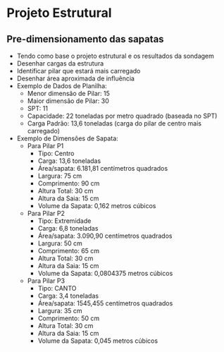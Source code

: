 # Projeto Estrutural

## Pre-dimensionamento das sapatas 
- Tendo como base o projeto estrutural e os resultados da sondagem
- Desenhar cargas da estrutura
- Identificar pilar que estará mais carregado
- Desenhar área aproximada de influência
- Exemplo de Dados de Planilha:
    - Menor dimensão de Pilar: 15
    - Maior dimensão de Pilar: 30
    - SPT: 11
    - Capacidade: 22 toneladas por metro quadrado (baseada no SPT)
    - Carga Padrão: 13,6 toneladas  (carga do pilar de centro mais carregado)
- Exemplo de Dimensões de Sapata:
    - Para Pilar P1
        - Tipo: Centro
        - Carga: 13,6 toneladas
        - Área/sapata: 6.181,81 centímetros quadrados
        - Largura: 75 cm
        - Comprimento: 90 cm
        - Altura Total: 30 cm
        - Altura da Saia: 15 cm
        - Volume da Sapata: 0,162 metros cúbicos
    - Para Pilar P2
        - Tipo: Extremidade
        - Carga: 6,8 toneladas
        - Área/sapata: 3.090,90 centímetros quadrados
        - Largura: 50 cm
        - Comprimento: 65 cm
        - Altura Total: 30 cm
        - Altura da Saia: 15 cm
        - Volume da Sapata: 0,0804375 metros cúbicos
    - Para Pilar P3
        - Tipo: CANTO
        - Carga: 3,4 toneladas
        - Área/sapata: 1545,455 centímetros quadrados
        - Largura: 35 cm
        - Comprimento: 50 cm
        - Altura Total: 30 cm
        - Altura da Saia: 15 cm
        - Volume da Sapata: 0,045 metros cúbicos       
        
